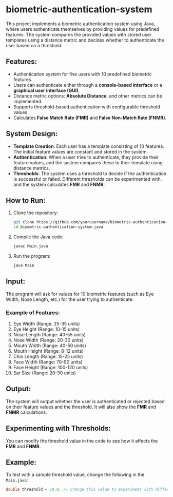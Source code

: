 # biometric-authentication-system
This project implements a biometric authentication system using Java, where users authenticate themselves by providing values for predefined features. The system compares the provided values with stored user templates using a distance metric and decides whether to authenticate the user based on a threshold.

## Features:
- Authentication system for five users with 10 predefined biometric features.
- Users can authenticate either through a **console-based interface** or a **graphical user interface (GUI)**.
- Distance metric options: **Absolute Distance**, and other metrics can be implemented.
- Supports threshold-based authentication with configurable threshold values.
- Calculates **False Match Rate (FMR)** and **False Non-Match Rate (FNMR)**.
  
## System Design:
- **Template Creation**: Each user has a template consisting of 10 features. The initial feature values are constant and stored in the system.
- **Authentication**: When a user tries to authenticate, they provide their feature values, and the system compares these to their template using distance metrics.
- **Thresholds**: The system uses a threshold to decide if the authentication is successful or failed. Different thresholds can be experimented with, and the system calculates **FMR** and **FNMR**.

## How to Run:
1. Clone the repository:
    ```bash
    git clone https://github.com/yourusername/biometric-authentication-system-java.git
    cd biometric-authentication-system-java
    ```

2. Compile the Java code:
    ```bash
    javac Main.java
    ```

3. Run the program:
    ```bash
    java Main
    ```

## Input:
The program will ask for values for 10 biometric features (such as Eye Width, Nose Length, etc.) for the user trying to authenticate.

### Example of Features:
1. Eye Width (Range: 25-35 units)
2. Eye Height (Range: 10-15 units)
3. Nose Length (Range: 40-55 units)
4. Nose Width (Range: 20-30 units)
5. Mouth Width (Range: 40-50 units)
6. Mouth Height (Range: 8-12 units)
7. Chin Length (Range: 15-25 units)
8. Face Width (Range: 70-90 units)
9. Face Height (Range: 100-120 units)
10. Ear Size (Range: 20-30 units)

## Output:
The system will output whether the user is authenticated or rejected based on their feature values and the threshold. It will also show the **FMR** and **FNMR** calculations.

## Experimenting with Thresholds:
You can modify the threshold value in the code to see how it affects the **FMR** and **FNMR**.

## Example:
To test with a sample threshold value, change the following in the `Main.java`:

```java
double threshold = 50.0; // Change this value to experiment with different thresholds
